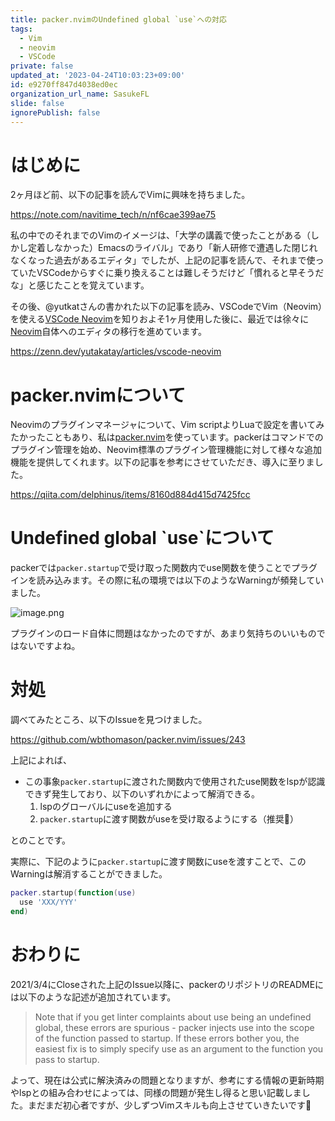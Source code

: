 ```yaml
---
title: packer.nvimのUndefined global `use`への対応
tags:
  - Vim
  - neovim
  - VSCode
private: false
updated_at: '2023-04-24T10:03:23+09:00'
id: e9270ff847d4038ed0ec
organization_url_name: SasukeFL
slide: false
ignorePublish: false
---
```

# はじめに
2ヶ月ほど前、以下の記事を読んでVimに興味を持ちました。

https://note.com/navitime_tech/n/nf6cae399ae75

私の中でのそれまでのVimのイメージは、「大学の講義で使ったことがある（しかし定着しなかった）Emacsのライバル」であり「新人研修で遭遇した閉じれなくなった過去があるエディタ」でしたが、上記の記事を読んで、それまで使っていたVSCodeからすぐに乗り換えることは難しそうだけど「慣れると早そうだな」と感じたことを覚えています。

その後、@yutkatさんの書かれた以下の記事を読み、VSCodeでVim（Neovim）を使える[VSCode Neovim](https://marketplace.visualstudio.com/items?itemName=asvetliakov.vscode-neovim)を知りおよそ1ヶ月使用した後に、最近では徐々に[Neovim](https://neovim.io/)自体へのエディタの移行を進めています。

https://zenn.dev/yutakatay/articles/vscode-neovim

# packer.nvimについて
Neovimのプラグインマネージャについて、Vim scriptよりLuaで設定を書いてみたかったこともあり、私は[packer.nvim](https://github.com/wbthomason/packer.nvim)を使っています。packerはコマンドでのプラグイン管理を始め、Neovim標準のプラグイン管理機能に対して様々な追加機能を提供してくれます。以下の記事を参考にさせていただき、導入に至りました。

https://qiita.com/delphinus/items/8160d884d415d7425fcc

# Undefined global \`use\`について

packerでは`packer.startup`で受け取った関数内でuse関数を使うことでプラグインを読み込みます。その際に私の環境では以下のようなWarningが頻発していました。

![image.png](https://qiita-image-store.s3.ap-northeast-1.amazonaws.com/0/2304176/ac85ae75-ae91-111e-c321-3cc237cdf502.png)

プラグインのロード自体に問題はなかったのですが、あまり気持ちのいいものではないですよね。

# 対処

調べてみたところ、以下のIssueを見つけました。

https://github.com/wbthomason/packer.nvim/issues/243

上記によれば、

- この事象`packer.startup`に渡された関数内で使用されたuse関数をlspが認識できず発生しており、以下のいずれかによって解消できる。
  1. lspのグローバルにuseを追加する
  1. `packer.startup`に渡す関数がuseを受け取るようにする（推奨🌟）


とのことです。

実際に、下記のように`packer.startup`に渡す関数にuseを渡すことで、このWarningは解消することができました。

``` lua
packer.startup(function(use)
  use 'XXX/YYY'
end)
```

# おわりに

2021/3/4にCloseされた上記のIssue以降に、packerのリポジトリのREADMEには以下のような記述が追加されています。

> Note that if you get linter complaints about use being an undefined global, these errors are spurious - packer injects use into the scope of the function passed to startup. If these errors bother you, the easiest fix is to simply specify use as an argument to the function you pass to startup.

よって、現在は公式に解決済みの問題となりますが、参考にする情報の更新時期やlspとの組み合わせによっては、同様の問題が発生し得ると思い記載しました。まだまだ初心者ですが、少しずつVimスキルも向上させていきたいです💪
